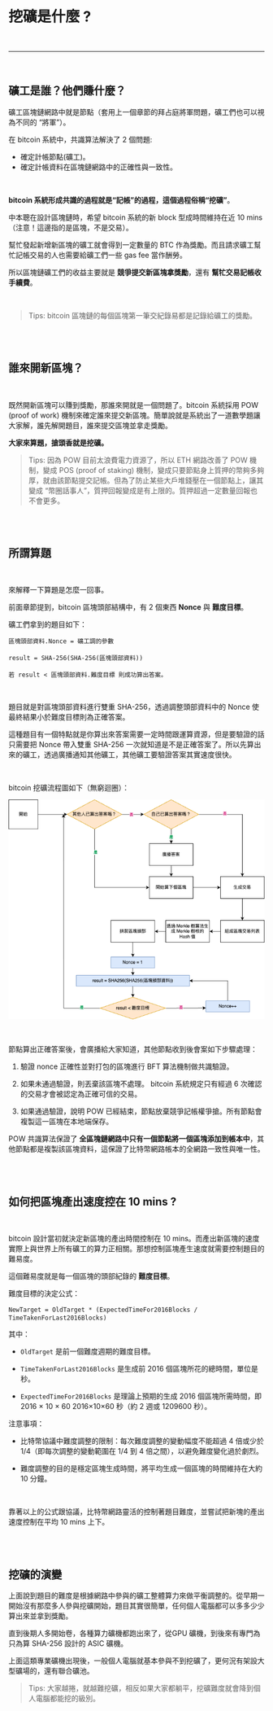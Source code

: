 # 挖礦是什麼 ?

<br>

---

<br>

## 礦工是誰？他們賺什麼？

礦工區塊鏈網路中就是節點（套用上一個章節的拜占庭將軍問題，礦工們也可以視為不同的 “將軍”）。

在 bitcoin 系統中，共識算法解決了 2 個問題:

* 確定計帳節點(礦工)。
* 確定計帳資料在區塊鏈網路中的正確性與一致性。

<br>

__bitcoin 系統形成共識的過程就是“記帳”的過程，這個過程俗稱“挖礦”__。

中本聰在設計區塊鏈時，希望 bitcoin 系統的新 block 型成時間維持在近 10 mins（注意！這邊指的是區塊，不是交易）。

幫忙發起新增新區塊的礦工就會得到一定數量的 BTC 作為獎勵。而且請求礦工幫忙記帳交易的人也需要給礦工們一些 gas fee 當作酬勞。

所以區塊鏈礦工們的收益主要就是 __競爭提交新區塊拿獎勵__，還有 __幫牤交易記帳收手續費__。

<br>

>Tips: bitcoin 區塊鏈的每個區塊第一筆交紀錄易都是記錄給礦工的獎勵。

<br>
<br>

## 誰來開新區塊？

<br>

既然開新區塊可以賺到獎勵，那誰來開就是一個問題了。bitcoin 系統採用 POW (proof of work) 機制來確定誰來提交新區塊。簡單說就是系統出了一道數學題讓大家解，誰先解開題目，誰來提交區塊並拿走獎勵。

__大家來算題，搶頭香就是挖礦。__

>Tips: 因為 POW 目前太浪費電力資源了，所以 ETH 網路改善了 POW 機制，變成 POS (proof of staking) 機制，變成只要節點身上質押的幣夠多夠厚，就由該節點提交記帳。但為了防止某些大戶堆錢壓在一個節點上，讓其變成 “幣圈話事人”，質押回報變成是有上限的。質押超過一定數量回報也不會更多。

<br>
<br>

## 所謂算題

<br>

來解釋一下算題是怎麼一回事。

前面章節提到，bitcoin 區塊頭部結構中，有 2 個東西 __Nonce__ 與 __難度目標__。

礦工們拿到的題目如下：

```
區塊頭部資料.Nonce = 礦工調的參數

result = SHA-256(SHA-256(區塊頭部資料))

若 result < 區塊頭部資料.難度目標 則成功算出答案。
```

<br>

題目就是對區塊頭部資料進行雙重 SHA-256，透過調整頭部資料中的 Nonce 使最終結果小於難度目標則為正確答案。

這種題目有一個特點就是你算出來答案需要一定時間跟運算資源，但是要驗證的話只需要把 Nonce 帶入雙重 SHA-256 一次就知道是不是正確答案了。所以先算出來的礦工，透過廣播通知其他礦工，其他礦工要驗證答案其實速度很快。

<br>

bitcoin 挖礦流程圖如下（無窮迴圈）：


![1](imgs/1.png)

<br>

節點算出正確答案後，會廣播給大家知道，其他節點收到後會案如下步驟處理：

1. 驗證 nonce 正確性並對打包的區塊進行 BFT 算法機制做共識驗證。

2. 如果未通過驗證，則丟棄該區塊不處理。 bitcoin 系統規定只有經過 6 次確認的交易才會被認定為正確可信的交易。

3. 如果通過驗證，說明 POW 已經結束，節點放棄競爭記帳權爭搶。所有節點會複製這一區塊在本地端保存。

POW 共識算法保證了 __全區塊鏈網路中只有一個節點將一個區塊添加到帳本中__，其他節點都是複製該區塊資料，這保證了比特幣網路帳本的全網路一致性與唯一性。

<br>
<br>

## 如何把區塊產出速度控在 10 mins ?

<br>

bitcoin 設計當初就決定新區塊的產出時間控制在 10 mins。而產出新區塊的速度實際上與世界上所有礦工的算力正相關。那想控制區塊產生速度就需要控制題目的難易度。

這個難易度就是每一個區塊的頭部紀錄的 __難度目標__。

難度目標的決定公式：

```
NewTarget = OldTarget * (ExpectedTimeFor2016Blocks / TimeTakenForLast2016Blocks)

```

其中：

* `OldTarget` 是前一個難度週期的難度目標。

* `TimeTakenForLast2016Blocks` 是生成前 2016 個區塊所花的總時間，單位是秒。

* `ExpectedTimeFor2016Blocks` 是理論上預期的生成 2016 個區塊所需時間，即 
2016
×
10
×
60
2016×10×60 秒（約 2 週或 1209600 秒）。

注意事項：
* 比特幣協議中難度調整的限制：每次難度調整的變動幅度不能超過 4 倍或少於 1/4（即每次調整的變動範圍在 1/4 到 4 倍之間），以避免難度變化過於劇烈。

* 難度調整的目的是穩定區塊生成時間，將平均生成一個區塊的時間維持在大約 10 分鐘。

<br>

靠著以上的公式跟協議，比特幣網路靈活的控制著題目難度，並嘗試把新塊的產出速度控制在平均 10 mins 上下。

<br>
<br>

## 挖礦的演變

上面說到題目的難度是根據網路中參與的礦工整體算力來做平衡調整的。從早期一開始沒有那麼多人參與挖礦開始，題目其實很簡單，任何個人電腦都可以多多少少算出來並拿到獎勵。

直到後期人多開始卷，各種算力礦機都跑出來了，從GPU 礦機，到後來有專門為只為算 SHA-256 設計的 ASIC 礦機。

上面這類專業礦機出現後，一般個人電腦就基本參與不到挖礦了，更何況有架設大型礦場的，還有聯合礦池。

> Tips: 大家越捲，就越難挖礦，相反如果大家都躺平，挖礦難度就會降到個人電腦都能挖的級別。



